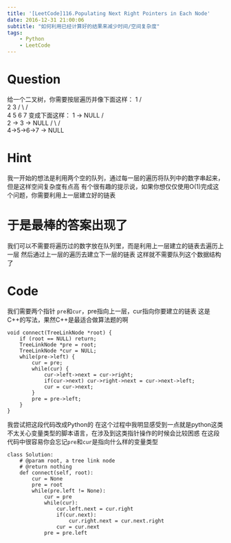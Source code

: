 ```yaml
---
title: '[LeetCode]116.Populating Next Right Pointers in Each Node'
date: 2016-12-31 21:00:06
subtitle: "如何利用已经计算好的结果来减少时间/空间复杂度"
tags:
    - Python
    - LeetCode
---
```

# Question
给一个二叉树，你需要按层遍历并像下面这样：
         1
       /  \
      2    3
     / \  / \
    4  5  6  7
变成下面这样：
        1 -> NULL
       /  \
      2 -> 3 -> NULL
     / \  / \
    4->5->6->7 -> NULL

# Hint
我一开始的想法是利用两个空的队列，通过每一层的遍历将队列中的数字串起来，但是这样空间复杂度有点高
有个很有趣的提示说，如果你想仅仅使用O(1)完成这个问题，你需要利用上一层建立好的链表

# 于是最棒的答案出现了
我们可以不需要将遍历过的数字放在队列里，而是利用上一层建立的链表去遍历上一层
然后通过上一层的遍历去建立下一层的链表
这样就不需要队列这个数据结构了

# Code
我们需要两个指针
`pre`和`cur`，pre指向上一层，cur指向你要建立的链表
这是C++的写法，果然C++是最适合做算法题的啊
```
void connect(TreeLinkNode *root) {
    if (root == NULL) return;
    TreeLinkNode *pre = root;
    TreeLinkNode *cur = NULL;
    while(pre->left) {
        cur = pre;
        while(cur) {
            cur->left->next = cur->right;
            if(cur->next) cur->right->next = cur->next->left;
            cur = cur->next;
        }
        pre = pre->left;
    }
}
```
我尝试把这段代码改成Python的
在这个过程中我明显感受到一点就是python这类不太关心变量类型的脚本语言，在涉及到这类指针操作的时候会比较困惑
在这段代码中很容易你会忘记`pre`和`cur`是指向什么样的变量类型
```
class Solution:
    # @param root, a tree link node
    # @return nothing
    def connect(self, root):
        cur = None
        pre = root
        while(pre.left != None):
            cur = pre
            while(cur):
                cur.left.next = cur.right
                if(cur.next):
                    cur.right.next = cur.next.right
                cur = cur.next
            pre = pre.left

```
